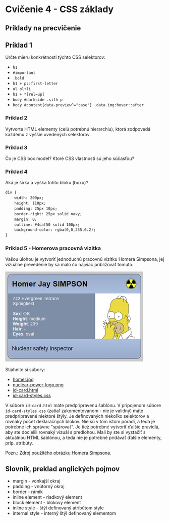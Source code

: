 # Cvičenie 4 - CSS základy

<a name="c4-priklady"></a>
## Príklady na precvičenie

## Príklad 1
Určte mieru konkrétnosti týchto CSS selektorov:
* `h1`
* `#important`
* `.bold`
* `h1 + p::first-letter`
* `ul ol+li`
* `h1 + *[rel=up]`
* `body #darkside .sith p`
* `body #content[data-preview^="case"] .data img:hover::after`

### Príklad 2 
Vytvorte HTML elementy (celú potrebnú hierarchiu), ktorá zodpovedá každému z vyššie uvedených selektorov.

### Príklad 3
Čo je CSS box model? Ktoré CSS vlastnosti sú jeho súčasťou?

### Príklad 4
Aká je šírka a výška tohto bloku (boxu)?
```html
div {
    width: 200px;
    height: 110px;
    padding: 25px 10px;
    border-right: 25px solid navy;
    margin: 0;
    outline: #4caf50 solid 100px;
    background-color: rgba(0,0,255,0.2);
}
``` 

### Príklad 5 - Homerova pracovná vizitka
Vašou úlohou je vytvoriť jednoduchú pracovnú vizitku Homera Simpsona, jej vizuálne prevedenie by sa malo čo najviac približovať tomuto:

![Homer Simpson's Nuclear power ID card](zdroje/id-card-preview.jpg "Homer Simpson's Nuclear power ID card")

Stiahnite si súbory:
* [homer.jpg](zdroje/homer.jpg)  
* [nuclear-power-logo.png](zdroje/nuclear-power-logo.png)  
* [id-card.html](zdroje/id-card.html)     
* [id-card-styles.css](zdroje/id-card-styles.css)  

V súbore `id-card.html` máte predpripravenú šablónu. V pripojenom súbore `id-card-styles.css` (zatiaľ zakomentovanom - nie je validný) máte predpripravené niektoré štýly. Je definovaných niekoľko selektorov a rovnaký počet deklaračných blokov. Nie sú v tom istom poradí, a teda je potrebné ich správne "spárovať". Je tiež potrebné vytvoriť ďalšie pravidlá, aby ste docielili rovnaký vizuál s predlohou. Mali by ste si vystačiť s aktuálnou HTML šablónou, a teda nie je potrebné pridávať ďalšie elementy, príp. atribúty.

Pozn.: [Zdroj použitého obrázku Homera Simpsona](http://www.simpsoncrazy.com/pictures/homer).

 ## Slovník, preklad anglických pojmov
 * margin - vonkajší okraj
 * padding - vnútorný okraj
 * border - rámik
 * inline element - riadkový element
 * block element - blokový element
 * inline style - štýl definovaný atribútom style
 * internal style - interný štýl definovaný elementom <style>  
 * external style - externý štýl pripojený k dokumentu cez element <link>
 * viewport - viditeľný výrez (webovej stránky)
 * specificity - miera konkrétnosti
 * CSS box model - CSS blokový model
 * overflow content - pretekajúci obsah
 * (element) outline - obrys elementu
 
 
  